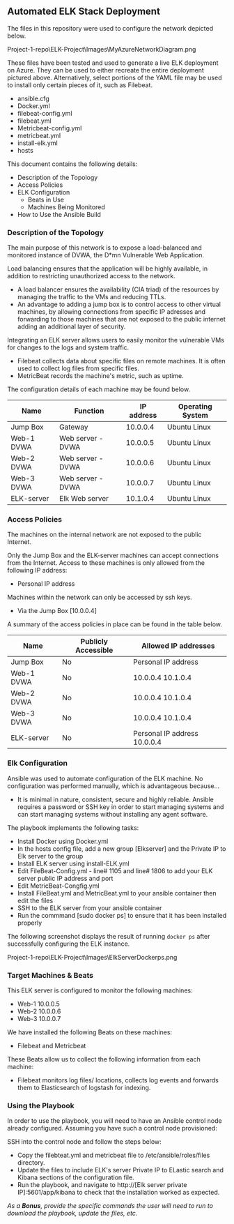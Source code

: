## Automated ELK Stack Deployment

The files in this repository were used to configure the network depicted below.

Project-1-repo\ELK-Project\Images\MyAzureNetworkDiagram.png

These files have been tested and used to generate a live ELK deployment on Azure. They can be used to either recreate the entire deployment pictured above. Alternatively, select portions of the YAML file may be used to install only certain pieces of it, such as Filebeat.

  - ansible.cfg 
  - Docker.yml
  - filebeat-config.yml
  - filebeat.yml
  - Metricbeat-config.yml 
  - metricbeat.yml 
  - install-elk.yml
  - hosts

This document contains the following details:
- Description of the Topology
- Access Policies
- ELK Configuration
  - Beats in Use
  - Machines Being Monitored
- How to Use the Ansible Build


### Description of the Topology

The main purpose of this network is to expose a load-balanced and monitored instance of DVWA, the D*mn Vulnerable Web Application.

Load balancing ensures that the application will be highly available, in addition to restricting unauthorized access to the network.
- A load balancer ensures the availability (CIA triad) of the resources by managing the traffic to the VMs and reducing TTLs. 
- An advantage to adding a jump box is to control access to other virtual machines, by allowing connections from specific IP adresses and forwarding to those machines that are not exposed to the public internet adding an additional layer of security.

Integrating an ELK server allows users to easily monitor the vulnerable VMs for changes to the logs and system traffic.
- Filebeat collects data about specific files on remote machines. It is often used to collect log files from specific files.  
- MetricBeat records the machine's metric, such as uptime. 

The configuration details of each machine may be found below.

| Name        | Function          | IP address | Operating System |
|-------------|-------------------|------------|------------------|
| Jump Box    | Gateway           | 10.0.0.4   | Ubuntu Linux     |
| Web-1 DVWA  | Web server - DVWA | 10.0.0.5   | Ubuntu Linux     |
| Web-2 DVWA  | Web server - DVWA | 10.0.0.6   | Ubuntu Linux     |
| Web-3 DVWA  | Web server - DVWA | 10.0.0.7   | Ubuntu Linux     |
| ELK-server  | Elk Web server    | 10.1.0.4   | Ubuntu Linux     |

### Access Policies

The machines on the internal network are not exposed to the public Internet. 

Only the Jump Box and the ELK-server machines can accept connections from the Internet. Access to these machines is only allowed from the following IP address:
- Personal IP address

Machines within the network can only be accessed by ssh keys.
- Via the Jump Box [10.0.0.4]

A summary of the access policies in place can be found in the table below.

| Name        | Publicly Accessible | Allowed IP addresses         |
|-------------|---------------------|------------------------------|
| Jump Box    | No                  | Personal IP address          |
| Web-1 DVWA  | No                  | 10.0.0.4 10.1.0.4            |
| Web-2 DVWA  | No                  | 10.0.0.4 10.1.0.4            |
| Web-3 DVWA  | No                  | 10.0.0.4 10.1.0.4            |
| ELK-server  | No                  | Personal IP address 10.0.0.4 |

### Elk Configuration

Ansible was used to automate configuration of the ELK machine. No configuration was performed manually, which is advantageous because...
- It is minimal in nature, consistent, secure and highly reliable. Ansible requires a password or SSH key in order to start managing systems and can start managing systems without installing any agent software. 

The playbook implements the following tasks:

- Install Docker using Docker.yml 
- In the hosts config file, add a new group [Elkserver] and the Private IP to Elk server to the group
- Install ELK server using install-ELK.yml
- Edit FileBeat-Config.yml - line# 1105 and line# 1806 to add your ELK server public IP address and port
- Edit MetricBeat-Congfig.yml
- Install FileBeat.yml and MetricBeat.yml to your ansible container then edit the files
- SSH to the ELK server from your ansible container 
- Run the commmand [sudo docker ps] to ensure that it has been installed properly 

The following screenshot displays the result of running `docker ps` after successfully configuring the ELK instance.

Project-1-repo\ELK-Project\Images\ElkServerDockerps.png

### Target Machines & Beats
This ELK server is configured to monitor the following machines:
- Web-1 10.0.0.5 
- Web-2 10.0.0.6 
- Web-3 10.0.0.7 

We have installed the following Beats on these machines:
- Filebeat and Metricbeat 

These Beats allow us to collect the following information from each machine:
- Filebeat monitors log files/ locations, collects log events and forwards them to Elasticsearch of logstash for indexing.

### Using the Playbook
In order to use the playbook, you will need to have an Ansible control node already configured. Assuming you have such a control node provisioned: 

SSH into the control node and follow the steps below:
- Copy the filebteat.yml and metricbeat file to /etc/ansible/roles/files directory.
- Update the files to include ELK's server Private IP to ELastic search and Kibana sections of the configuration file.
- Run the playbook, and navigate to http://[Elk server private IP]:5601/app/kibana to check that the installation worked as expected.


_As a **Bonus**, provide the specific commands the user will need to run to download the playbook, update the files, etc._
